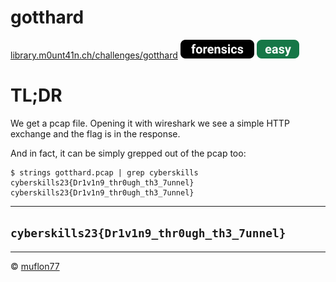 # gotthard

[library.m0unt41n.ch/challenges/gotthard](https://library.m0unt41n.ch/challenges/gotthard) ![](../../resources/forensics.svg) ![](../../resources/easy.svg) 

# TL;DR

We get a pcap file. Opening it with wireshark we see a simple HTTP exchange and
the flag is in the response.

And in fact, it can be simply grepped out of the pcap too:

```
$ strings gotthard.pcap | grep cyberskills
cyberskills23{Dr1v1n9_thr0ugh_th3_7unnel}
cyberskills23{Dr1v1n9_thr0ugh_th3_7unnel}
```

---

## `cyberskills23{Dr1v1n9_thr0ugh_th3_7unnel}`



<hr>

&copy; [muflon77](https://library.m0unt41n.ch/players/805ae1c8-9fe4-5816-b4a4-5057fa6eedb1)
